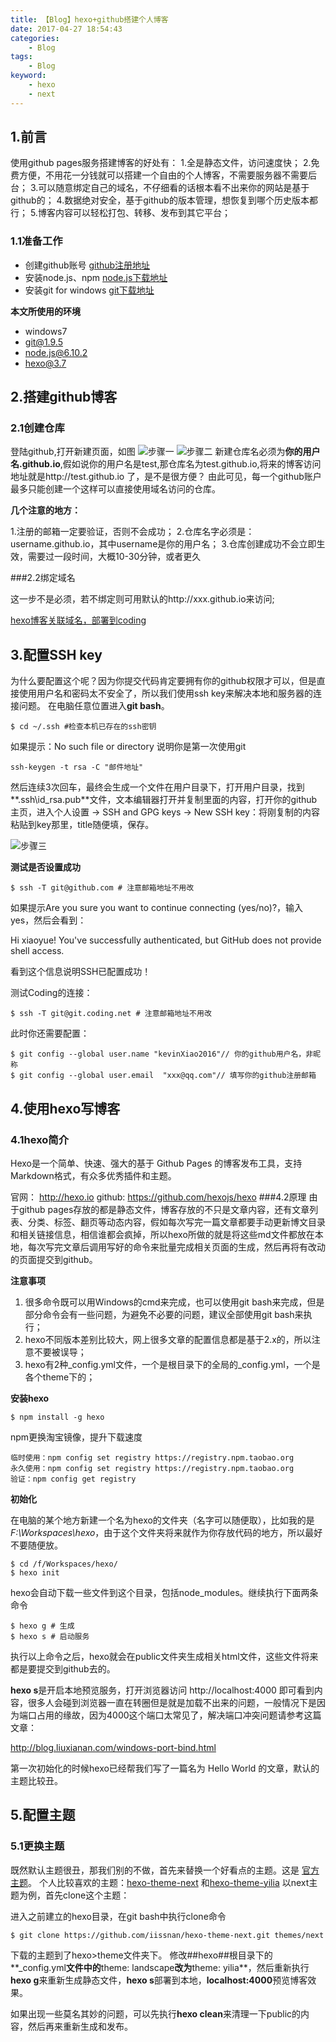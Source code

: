 ```yaml
---
title: 【Blog】hexo+github搭建个人博客
date: 2017-04-27 18:54:43
categories:
	- Blog
tags:
	- Blog
keyword:
	- hexo
	- next
---
```

## 1.前言
使用github pages服务搭建博客的好处有：
1.全是静态文件，访问速度快；
2.免费方便，不用花一分钱就可以搭建一个自由的个人博客，不需要服务器不需要后台；
3.可以随意绑定自己的域名，不仔细看的话根本看不出来你的网站是基于github的；
4.数据绝对安全，基于github的版本管理，想恢复到哪个历史版本都行；
5.博客内容可以轻松打包、转移、发布到其它平台；
<!-- more -->

### 1.1准备工作

 - 创建github账号       [github注册地址][1]
 - 安装node.js、npm     [node.js下载地址][2]
 - 安装git for windows  [git下载地址][3]
 
**本文所使用的环境**

 - windows7
 - git@1.9.5
 - node.js@6.10.2
 - hexo@3.7

## 2.搭建github博客
### 2.1创建仓库
登陆github,打开新建页面，如图
![步骤一][4]
![步骤二][5]
新建仓库名必须为**你的用户名.github.io**,假如说你的用户名是test,那仓库名为test.github.io,将来的博客访问地址就是http://test.github.io 了，是不是很方便？
由此可见，每一个github账户最多只能创建一个这样可以直接使用域名访问的仓库。

**几个注意的地方：**

1.注册的邮箱一定要验证，否则不会成功；
2.仓库名字必须是：username.github.io，其中username是你的用户名；
3.仓库创建成功不会立即生效，需要过一段时间，大概10-30分钟，或者更久

###2.2绑定域名

这一步不是必须，若不绑定则可用默认的http://xxx.github.io来访问;

[hexo博客关联域名，部署到coding][6]

## 3.配置SSH key

为什么要配置这个呢？因为你提交代码肯定要拥有你的github权限才可以，但是直接使用用户名和密码太不安全了，所以我们使用ssh key来解决本地和服务器的连接问题。
在电脑任意位置进入**git bash**。

```cli
$ cd ~/.ssh #检查本机已存在的ssh密钥
``` 

如果提示：No such file or directory 说明你是第一次使用git

```cli
ssh-keygen -t rsa -C "邮件地址"
```

然后连续3次回车，最终会生成一个文件在用户目录下，打开用户目录，找到**.ssh\id_rsa.pub**文件，文本编辑器打开并复制里面的内容，打开你的github主页，进入个人设置 -> SSH and GPG keys -> New SSH key：将刚复制的内容粘贴到key那里，title随便填，保存。

![步骤三][7]

**测试是否设置成功**

```
$ ssh -T git@github.com # 注意邮箱地址不用改
```

如果提示Are you sure you want to continue connecting (yes/no)?，输入yes，然后会看到：

Hi xiaoyue! You've successfully authenticated, but GitHub does not provide shell access.

看到这个信息说明SSH已配置成功！

测试Coding的连接：

```
$ ssh -T git@git.coding.net # 注意邮箱地址不用改
```

此时你还需要配置：

```
$ git config --global user.name "kevinXiao2016"// 你的github用户名，非昵称
$ git config --global user.email  "xxx@qq.com"// 填写你的github注册邮箱
```

## 4.使用hexo写博客
### 4.1hexo简介
Hexo是一个简单、快速、强大的基于 Github Pages 的博客发布工具，支持Markdown格式，有众多优秀插件和主题。

官网： http://hexo.io
github: https://github.com/hexojs/hexo
###4.2原理
由于github pages存放的都是静态文件，博客存放的不只是文章内容，还有文章列表、分类、标签、翻页等动态内容，假如每次写完一篇文章都要手动更新博文目录和相关链接信息，相信谁都会疯掉，所以hexo所做的就是将这些md文件都放在本地，每次写完文章后调用写好的命令来批量完成相关页面的生成，然后再将有改动的页面提交到github。

**注意事项**

 1. 很多命令既可以用Windows的cmd来完成，也可以使用git bash来完成，但是部分命令会有一些问题，为避免不必要的问题，建议全部使用git bash来执行；
 2. hexo不同版本差别比较大，网上很多文章的配置信息都是基于2.x的，所以注意不要被误导；
 3. hexo有2种_config.yml文件，一个是根目录下的全局的_config.yml，一个是各个theme下的；

**安装hexo**

```
$ npm install -g hexo
```

npm更换淘宝镜像，提升下载速度

```
临时使用：npm config set registry https://registry.npm.taobao.org
永久使用：npm config set registry https://registry.npm.taobao.org
验证：npm config get registry
```

**初始化**

在电脑的某个地方新建一个名为hexo的文件夹（名字可以随便取），比如我的是*F:\Workspaces\hexo*，由于这个文件夹将来就作为你存放代码的地方，所以最好不要随便放。

```
$ cd /f/Workspaces/hexo/
$ hexo init
```

hexo会自动下载一些文件到这个目录，包括node_modules。继续执行下面两条命令

```
$ hexo g # 生成
$ hexo s # 启动服务
```

执行以上命令之后，hexo就会在public文件夹生成相关html文件，这些文件将来都是要提交到github去的。

**hexo s**是开启本地预览服务，打开浏览器访问 http://localhost:4000 即可看到内容，很多人会碰到浏览器一直在转圈但是就是加载不出来的问题，一般情况下是因为端口占用的缘故，因为4000这个端口太常见了，解决端口冲突问题请参考这篇文章：

http://blog.liuxianan.com/windows-port-bind.html

第一次初始化的时候hexo已经帮我们写了一篇名为 Hello World 的文章，默认的主题比较丑。

## 5.配置主题
### 5.1更换主题
既然默认主题很丑，那我们别的不做，首先来替换一个好看点的主题。这是 [官方主题](https://hexo.io/themes/)。
个人比较喜欢的主题：[hexo-theme-next](https://github.com/iissnan/hexo-theme-next) 和[hexo-theme-yilia](https://github.com/litten/hexo-theme-yilia)
以next主题为例，首先clone这个主题：

进入之前建立的hexo目录，在git bash中执行clone命令

`$ git clone https://github.com/iissnan/hexo-theme-next.git themes/next`

下载的主题到了hexo>theme文件夹下。
修改##hexo##根目录下的**_config.yml**文件中的**theme: landscape**改为**theme: yilia**，然后重新执行**hexo g**来重新生成静态文件，**hexo s**部署到本地，**localhost:4000**预览博客效果。

如果出现一些莫名其妙的问题，可以先执行**hexo clean**来清理一下public的内容，然后再来重新生成和发布。


  [1]: https://github.com/
  [2]: https://nodejs.org/en/download/
  [3]: https://git-scm.com/downloads
  [4]: https://raw.githubusercontent.com/kevinXiao2016/kevinXiao2016.github.io/hexo/imageStorage/blog/newRepository.png
  [5]: https://raw.githubusercontent.com/kevinXiao2016/kevinXiao2016.github.io/hexo/imageStorage/blog/step2.png
  [6]: https://greateman.top/hexo%E5%8D%9A%E5%AE%A2%E5%85%B3%E8%81%94%E5%9F%9F%E5%90%8D%EF%BC%8C%E9%83%A8%E7%BD%B2%E5%88%B0coding.html
  [7]: https://raw.githubusercontent.com/kevinXiao2016/kevinXiao2016.github.io/hexo/imageStorage/blog/step3.png